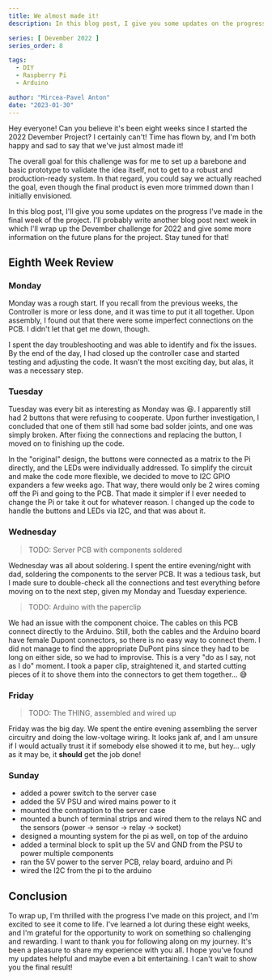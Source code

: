 ```yaml
---
title: We almost made it!
description: In this blog post, I give you some updates on the progress I made in the eigth and last week of my Devember 2022 Project.

series: [ Devember 2022 ]
series_order: 8

tags:
  - DIY
  - Raspberry Pi
  - Arduino

author: "Mircea-Pavel Anton"
date: "2023-01-30"
---
```


Hey everyone! Can you believe it's been eight weeks since I started the 2022 Devember Project? I certainly can't! Time has flown by, and I'm both happy and sad to say that we've just almost made it!

The overall goal for this challenge was for me to set up a barebone and basic prototype to validate the idea itself, not to get to a robust and production-ready system. In that regard, you could say we actually reached the goal, even though the final product is even more trimmed down than I initially envisioned.

In this blog post, I'll give you some updates on the progress I've made in the final week of the project. I'll probably write another blog post next week in which I'll wrap up the Devember challenge for 2022 and give some more information on the future plans for the project. Stay tuned for that!

## Eighth Week Review

### Monday

Monday was a rough start. If you recall from the previous weeks, the Controller is more or less done, and it was time to put it all together. Upon assembly, I found out that there were some imperfect connections on the PCB. I didn't let that get me down, though.

I spent the day troubleshooting and was able to identify and fix the issues. By the end of the day, I had closed up the controller case and started testing and adjusting the code. It wasn't the most exciting day, but alas, it was a necessary step.

### Tuesday

Tuesday was every bit as interesting as Monday was 😆. I apparently still had 2 buttons that were refusing to cooperate. Upon further investigation, I concluded that one of them still had some bad solder joints, and one was simply broken. After fixing the connections and replacing the button, I moved on to finishing up the code.

In the "original" design, the buttons were connected as a matrix to the Pi directly, and the LEDs were individually addressed. To simplify the circuit and make the code more flexible, we decided to move to I2C GPIO expanders a few weeks ago. That way, there would only be 2 wires coming off the Pi and going to the PCB. That made it simpler if I ever needed to change the Pi or take it out for whatever reason. I changed up the code to handle the buttons and LEDs via I2C, and that was about it.

### Wednesday

> TODO: Server PCB with components soldered

Wednesday was all about soldering. I spent the entire evening/night with dad, soldering the components to the server PCB. It was a tedious task, but I made sure to double-check all the connections and test everything before moving on to the next step, given my Monday and Tuesday experience.

> TODO: Arduino with the paperclip

We had an issue with the component choice. The cables on this PCB connect directly to the Arduino. Still, both the cables and the Arduino board have female Dupont connectors, so there is no easy way to connect them. I did not manage to find the appropriate DuPont pins since they had to be long on either side, so we had to improvise. This is a very "do as I say, not as I do" moment. I took a paper clip, straightened it, and started cutting pieces of it to shove them into the connectors to get them together... 😅

### Friday

> TODO: The THING, assembled and wired up

Friday was the big day. We spent the entire evening assembling the server circuitry and doing the low-voltage wiring. It looks jank af, and I am unsure if I would actually trust it if somebody else showed it to me, but hey... ugly as it may be, it **should** get the job done!

### Sunday

- added a power switch to the server case
- added the 5V PSU and wired mains power to it
- mounted the contraption to the server case
- mounted a bunch of terminal strips and wired them to the relays NC and the sensors (power -> sensor -> relay -> socket)
- designed a mounting system for the pi as well, on top of the arduino
- added a terminal block to split up the 5V and GND from the PSU to power multiple components
- ran the 5V power to the server PCB, relay board, arduino and Pi
- wired the I2C from the pi to the arduino

## Conclusion

To wrap up, I'm thrilled with the progress I've made on this project, and I'm excited to see it come to life. I've learned a lot during these eight weeks, and I'm grateful for the opportunity to work on something so challenging and rewarding. I want to thank you for following along on my journey. It's been a pleasure to share my experience with you all. I hope you've found my updates helpful and maybe even a bit entertaining. I can't wait to show you the final result!
